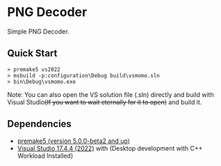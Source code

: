 # PNG Decoder

Simple PNG Decoder.

## Quick Start
```console
> premake5 vs2022
> msbuild -p:configuration\Debug build\vsmomo.sln
> bin\Debug\vsmomo.exe
```
Note: You can also open the VS solution file (.sln) directly and build with Visual Studio<s>(If you want to wait eternally for it to open)</s> and build it.

## Dependencies
- [premake5 (version 5.0.0-beta2 and up)](https://github.com/premake/premake-core/releases/download/v5.0.0-beta2/premake-5.0.0-beta2-windows.zip)
- [Visual Studio 17.4.4 (2022)](https://visualstudio.microsoft.com/vs/community/) with (Desktop development with C++ Workload Installed)
